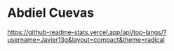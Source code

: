 # Abdiel Cuevas
https://github-readme-stats.vercel.app/api/top-langs/?username=Javier13g&layout=compact&theme=radical
